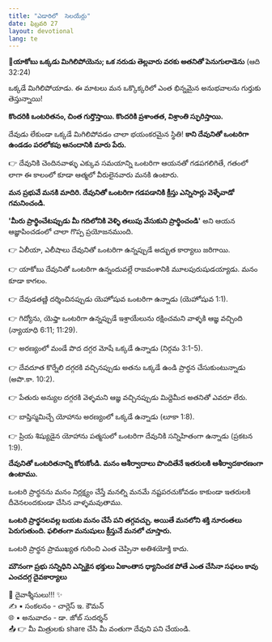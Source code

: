 ```yaml
---
title: "ఎడారిలో  సెలయేర్లు"
date: ఫిబ్రవరి 27
layout: devotional
lang: te
---
```


**📖యాకోబు ఒక్కడు మిగిలిపోయెను;  ఒక నరుడు తెల్లవారు వరకు అతనితో పెనుగులాడెను**
 (ఆది 32:24)

ఒక్కడే మిగిలిపోయాడు. ఈ మాటలు మన ఒక్కొక్కరిలో ఎంత భిన్నమైన అనుభవాలను గుర్తుకు తెస్తున్నాయి! 

**కొందరికి ఒంటరితనం, చింత గుర్తొస్తాయి. కొందరికి ప్రశాంతత, విశ్రాంతి స్ఫురిస్తాయి.**

 దేవుడు లేకుండా ఒక్కడే మిగిలిపోవడం చాలా భయంకరమైన స్థితి! 
**కాని దేవునితో ఒంటరిగా ఉండడం పరలోకపు ఆనందానికి మారు పేరు.**

👉 దేవునికి చెందినవాళ్ళు ఎక్కువ సమయాన్ని ఒంటరిగా ఆయనతో గడపగలిగితే, గతంలో లాగా ఈ కాలంలో కూడా ఆత్మలో వీరులైనవారు మనకి ఉంటారు.

**మన ప్రభువే మనకి మాదిరి. దేవునితో ఒంటరిగా గడపడానికి క్రీస్తు ఎన్నిసార్లు వెళ్ళేవాడో గమనించండి.**

 **'మీరు ప్రార్థించేటప్పుడు మీ గదిలోనికి వెళ్ళి తలుపు వేసుకుని ప్రార్థించండి'** అని ఆయన ఆజ్ఞాపించడంలో చాలా గొప్ప ప్రయోజనముంది.

👉 ఏలీయా, ఎలీషాలు దేవునితో ఒంటరిగా ఉన్నప్పుడే అద్భుత కార్యాలు జరిగాయి.

👉 యాకోబు దేవునితో ఒంటరిగా ఉన్నందువల్లే రాజవంశానికి మూలపురుషుడయ్యాడు. మనం కూడా కాగలం.

👉 దేవుడతణ్ణి దర్శించినప్పుడు యెహోషువ ఒంటరిగా ఉన్నాడు (యెహోషువ 1:1). 

👉 గిద్యోను, యెఫ్తా ఒంటరిగా ఉన్నప్పుడే ఇశ్రాయేలును రక్షించమని వాళ్ళకి ఆజ్ఞ వచ్చింది (న్యాయాధి 6:11; 11:29). 

👉 అరణ్యంలో మండే పొద దగ్గర మోషే ఒక్కడే ఉన్నాడు (నిర్గమ 3:1-5).

👉 దేవదూత కొర్నేలి దగ్గరకి వచ్చినప్పుడు అతను ఒక్కడే ఉండి ప్రార్థన చేసుకుంటున్నాడు (అపొ.కా. 10:2). 

👉 పేతురు అన్యుల దగ్గరకి వెళ్ళమని ఆజ్ఞ వచ్చినప్పుడు మిద్దెమీద అతనితో ఎవరూ లేరు. 

👉 బాప్తిస్మమిచ్చే యోహాను అరణ్యంలో ఒక్కడే ఉన్నాడు (లూకా 1:8).  

👉 ప్రియ శిష్యుడైన యోహాను పత్మసులో ఒంటరిగా దేవునికి సన్నిహితంగా ఉన్నాడు (ప్రకటన 1:9).

**దేవునితో ఒంటరితనాన్ని కోరుకోండి. మనం ఆశీర్వాదాలు పొందితేనే ఇతరులకి ఆశీర్వాదకారణంగా ఉంటాము.**

 ఒంటరి ప్రార్థనను మనం నిర్లక్ష్యం చేస్తే మనల్ని మనమే నష్టపరచుకోవడం కాకుండా ఇతరులకి దీవెనలందకుండా చేసిన వాళ్ళమవుతాము.

 **ఒంటరి ప్రార్థనలవల్ల బయట మనం చేసే పని తగ్గవచ్చు. అయితే మనలోని శక్తి నూరంతలు పెరుగుతుంది. ఫలితంగా మనుషులు క్రీస్తునే మనలో చూస్తారు.**

ఒంటరి ప్రార్థన ప్రాముఖ్యత గురించి ఎంత చెప్పినా అతిశయోక్తి కాదు.

**మౌనంగా ప్రభు సన్నిధిని ఎన్నికైన భక్తులు ఏకాంతాన ధ్యానించక పోతే ఎంత చేసినా సఫలం కావు ఎంచదగ్గ దైవకార్యాలు**


<div class="blessing">🙏 <span class="bless-text">దైవాశ్శీసులు!!!</span> ✨</div>

<div class="credit">✍️ <span class="credit-text">▪ సంకలనం - చార్లెస్ ఇ. కౌమన్</span></div>
<div class="credit">🌐 <span class="credit-text">▪ అనువాదం - డా. జోబ్ సుదర్శన్</span></div>


<div class="share">📤 👉 <span class="share-text">మీ మిత్రులకు share చేసి మీ వంతుగా దేవుని పని చేయండి.</span></div>

